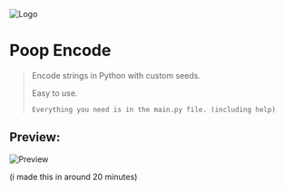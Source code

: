 ![Logo](https://i.ibb.co/6vjf120/logo-x128.png)
# Poop Encode
> Encode strings in Python with custom seeds.
> 
>  Easy to use.
> 
> `Everything you need is in the main.py file. (including help)`

## Preview:

![Preview](https://i.ibb.co/CMYhH0V/screenshot.png)

(i made this in around 20 minutes)
